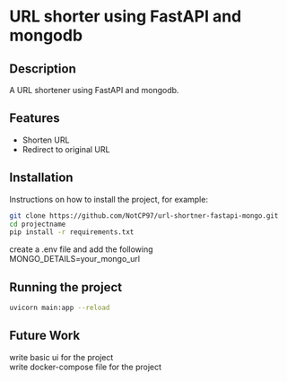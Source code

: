 # URL shorter using FastAPI and mongodb

## Description

A URL shortener using FastAPI and mongodb.

## Features

- Shorten URL
- Redirect to original URL

## Installation

Instructions on how to install the project, for example:

```bash
git clone https://github.com/NotCP97/url-shortner-fastapi-mongo.git
cd projectname
pip install -r requirements.txt
```
create a .env file and add the following   
MONGO_DETAILS=your_mongo_url

## Running the project

```bash
uvicorn main:app --reload
```

## Future Work
write basic ui for the project  
write docker-compose file for the project


